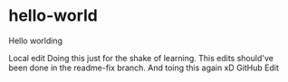 # hello-world
Hello worlding

Local edit
Doing this just for the shake of learning.
This edits should've been done in the readme-fix branch.
And toing this again xD
GitHub Edit
